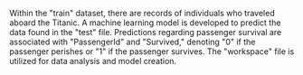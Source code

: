 Within the "train" dataset, there are records of individuals who traveled aboard the Titanic. A machine learning model is developed to predict the data found in the "test" file. Predictions regarding passenger survival are associated with "PassengerId" and "Survived," denoting "0" if the passenger perishes or "1" if the passenger survives. The "workspace" file is utilized for data analysis and model creation.
